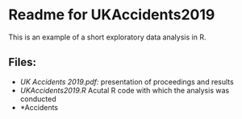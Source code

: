 # Readme for UKAccidents2019

This is an example of a short exploratory data analysis in R.

## Files:

- *UK Accidents 2019.pdf:* presentation of proceedings and results
- *UKAccidents2019.R* Acutal R code with which the analysis was conducted
- *Accidents  
